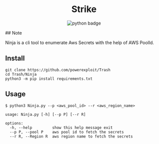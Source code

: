<h1 align="center">Strike</h1>
<p align="center">
    <img src="https://img.shields.io/badge/python-v3-blue" alt="python badge">
</p>
## Note

Ninja is a cli tool to enumerate Aws Secrets with the help of AWS PoolId.

## Install

```
git clone https://github.com/powerexploit/Trash
cd Trash/Ninja
python3 -m pip install requirements.txt
```

## Usage

```
$ python3 Ninja.py --p <aws_pool_id> --r <aws_region_name>
```

```
usage: Ninja.py [-h] [--p P] [--r R]

options:                                                                                                                            
  -h, --help         show this help message exit
  --p P, --pool P    aws pool id to fetch the secrets
  --r R, --Region R  aws region name to fetch the secrets

``` 
